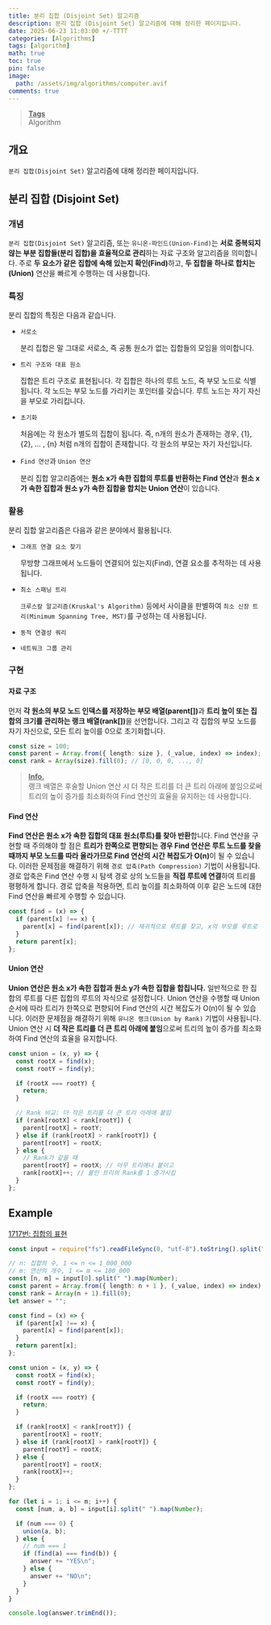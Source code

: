 ```yaml
---
title: 분리 집합 (Disjoint Set) 알고리즘
description: 분리 집합 (Disjoint Set) 알고리즘에 대해 정리한 페이지입니다.
date: 2025-06-23 11:03:00 +/-TTTT
categories: [Algorithms]
tags: [algorithm]
math: true
toc: true
pin: false
image:
  path: /assets/img/algorithms/computer.avif
comments: true
---
```


<blockquote class="prompt-info"><p><strong><u>Tags</u></strong> <br />
Algorithm</p></blockquote>

## 개요

`분리 집합(Disjoint Set)` 알고리즘에 대해 정리한 페이지입니다.

## 분리 집합 (Disjoint Set)

### 개념

`분리 집합(Disjoint Set)` 알고리즘, 또는 `유니온-파인드(Union-Find)`는 <b>서로 중복되지 않는 부분 집합들(분리 집합)을 효율적으로 관리</b>하는 자료 구조와 알고리즘을 의미합니다. 주로 <b>두 요소가 같은 집합에 속해 있는지 확인(Find)</b>하고, <b>두 집합을 하나로 합치는(Union)</b> 연산을 빠르게 수행하는 데 사용합니다.

### 특징

분리 집합의 특징은 다음과 같습니다.

- `서로소`

  분리 집합은 말 그대로 서로소, 즉 공통 원소가 없는 집합들의 모임을 의미합니다.

- `트리 구조와 대표 원소`

  집합은 트리 구조로 표현됩니다. 각 집합은 하나의 루트 노드, 즉 부모 노드로 식별됩니다. 각 노드는 부모 노드를 가리키는 포인터를 갖습니다. 루트 노드는 자기 자신을 부모로 가리킵니다.

- `초기화`

  처음에는 각 원소가 별도의 집합이 됩니다. 즉, n개의 원소가 존재하는 경우, {1}, {2}, ... , {n} 처럼 n개의 집합이 존재합니다. 각 원소의 부모는 자기 자신입니다.

- `Find 연산`과 `Union 연산`

  분리 집합 알고리즘에는 <b>원소 x가 속한 집합의 루트를 반환하는 Find 연산</b>과 <b>원소 x가 속한 집합과 원소 y가 속한 집합을 합치는 Union 연산</b>이 있습니다.

### 활용

분리 집합 알고리즘은 다음과 같은 분야에서 활용됩니다.

- `그래프 연결 요소 찾기`

  무방향 그래프에서 노드들이 연결되어 있는지(Find), 연결 요소를 추적하는 데 사용됩니다.

- `최소 스패닝 트리`

  `크루스칼 알고리즘(Kruskal's Algorithm)` 등에서 사이클을 판별하여 `최소 신장 트리(Minimum Spanning Tree, MST)`를 구성하는 데 사용됩니다.

- `동적 연결성 쿼리`
- `네트워크 그룹 관리`

### 구현

#### 자료 구조

먼저 <b>각 원소의 부모 노드 인덱스를 저장하는 부모 배열(parent[])</b>과 <b>트리 높이 또는 집합의 크기를 관리하는 랭크 배열(rank[])</b>을 선언합니다. 그리고 각 집합의 부모 노드를 자기 자신으로, 모든 트리 높이를 0으로 초기화합니다.

```typescript
const size = 100;
const parent = Array.from({ length: size }, (_value, index) => index); // [0, 1, 2, ..., 99]
const rank = Array(size).fill(0); // [0, 0, 0, ..., 0]
```

<blockquote class="prompt-info"><p><strong><u>Info.</u></strong> <br />
랭크 배열은 후술할 Union 연산 시 더 작은 트리를 더 큰 트리 아래에 붙임으로써 트리의 높이 증가를 최소화하여 Find 연산의 효율을 유지하는 데 사용합니다.</p></blockquote>

#### Find 연산

<b>Find 연산은 원소 x가 속한 집합의 대표 원소(루트)를 찾아 반환</b>합니다. Find 연산을 구현할 때 주의해야 할 점은 <b>트리가 한쪽으로 편향되는 경우 Find 연산은 루트 노드를 찾을 때까지 부모 노드를 따라 올라가므로 Find 연산의 시간 복잡도가 O(n)</b>이 될 수 있습니다. 이러한 문제점을 해결하기 위해 `경로 압축(Path Compression)` 기법이 사용됩니다. 경로 압축은 Find 연산 수행 시 탐색 경로 상의 노드들을 <b>직접 루트에 연결</b>하여 트리를 평평하게 합니다. 경로 압축을 적용하면, 트리 높이를 최소화하여 이후 같은 노드에 대한 Find 연산을 빠르게 수행할 수 있습니다.

```typescript
const find = (x) => {
  if (parent[x] !== x) {
    parent[x] = find(parent[x]); // 재귀적으로 루트를 찾고, x의 부모를 루트로 직접 설정합니다.
  }
  return parent[x];
};
```

#### Union 연산

<b>Union 연산은 원소 x가 속한 집합과 원소 y가 속한 집합을 합칩니다.</b> 일반적으로 한 집합의 루트를 다른 집합의 루트의 자식으로 설정합니다. Union 연산을 수행할 때 Union 순서에 따라 트리가 한쪽으로 편향되어 Find 연산의 시간 복잡도가 O(n)이 될 수 있습니다. 이러한 문제점을 해결하기 위해 `유니온 랭크(Union by Rank)` 기법이 사용됩니다. Union 연산 시 <b>더 작은 트리를 더 큰 트리 아래에 붙임</b>으로써 트리의 높이 증가를 최소화하여 Find 연산의 효율을 유지합니다.

```typescript
const union = (x, y) => {
  const rootX = find(x);
  const rootY = find(y);

  if (rootX === rootY) {
    return;
  }

  // Rank 비교: 더 작은 트리를 더 큰 트리 아래에 붙임
  if (rank[rootX] < rank[rootY]) {
    parent[rootX] = rootY;
  } else if (rank[rootX] > rank[rootY]) {
    parent[rootY] = rootX;
  } else {
    // Rank가 같을 때
    parent[rootY] = rootX; // 아무 트리에나 붙이고
    rank[rootX]++; // 붙인 트리의 Rank를 1 증가시킴
  }
};
```

## Example

<a href="https://www.acmicpc.net/problem/1717" target="_blank">1717번: 집합의 표현</a>

```typescript
const input = require("fs").readFileSync(0, "utf-8").toString().split("\n");

// n: 집합의 수, 1 <= n <= 1_000_000
// m: 연산의 개수, 1 <= m <= 100_000
const [n, m] = input[0].split(" ").map(Number);
const parent = Array.from({ length: n + 1 }, (_value, index) => index);
const rank = Array(n + 1).fill(0);
let answer = "";

const find = (x) => {
  if (parent[x] !== x) {
    parent[x] = find(parent[x]);
  }
  return parent[x];
};

const union = (x, y) => {
  const rootX = find(x);
  const rootY = find(y);

  if (rootX === rootY) {
    return;
  }

  if (rank[rootX] < rank[rootY]) {
    parent[rootX] = rootY;
  } else if (rank[rootX] > rank[rootY]) {
    parent[rootY] = rootX;
  } else {
    parent[rootY] = rootX;
    rank[rootX]++;
  }
};

for (let i = 1; i <= m; i++) {
  const [num, a, b] = input[i].split(" ").map(Number);

  if (num === 0) {
    union(a, b);
  } else {
    // num === 1
    if (find(a) === find(b)) {
      answer += "YES\n";
    } else {
      answer += "NO\n";
    }
  }
}

console.log(answer.trimEnd());
```
